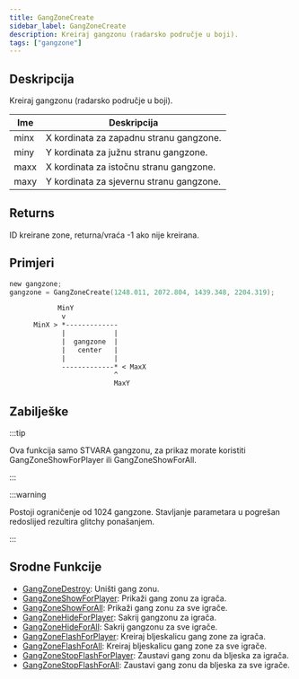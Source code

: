 ```yaml
---
title: GangZoneCreate
sidebar_label: GangZoneCreate
description: Kreiraj gangzonu (radarsko područje u boji).
tags: ["gangzone"]
---
```


## Deskripcija

Kreiraj gangzonu (radarsko područje u boji).

| Ime  | Deskripcija                              |
| ---- | ---------------------------------------- |
| minx | X kordinata za zapadnu stranu gangzone.  |
| miny | Y kordinata za južnu stranu gangzone.    |
| maxx | X kordinata za istočnu stranu gangzone.  |
| maxy | Y kordinata za sjevernu stranu gangzone. |

## Returns

ID kreirane zone, returna/vraća -1 ako nije kreirana.

## Primjeri

```c
new gangzone;
gangzone = GangZoneCreate(1248.011, 2072.804, 1439.348, 2204.319);
```

```p
            MinY
             v
      MinX > *-------------
             |            |
             |  gangzone  |
             |   center   |
             |            |
             -------------* < MaxX
                          ^
                          MaxY
```

## Zabilješke

:::tip

Ova funkcija samo STVARA gangzonu, za prikaz morate koristiti GangZoneShowForPlayer ili GangZoneShowForAll.

:::

:::warning

Postoji ograničenje od 1024 gangzone. Stavljanje parametara u pogrešan redoslijed rezultira glitchy ponašanjem.

:::

## Srodne Funkcije

- [GangZoneDestroy](GangZoneDestroy): Uništi gang zonu.
- [GangZoneShowForPlayer](GangZoneShowForPlayer): Prikaži gang zonu za igrača.
- [GangZoneShowForAll](GangZoneShowForAll): Prikaži gang zonu za sve igrače.
- [GangZoneHideForPlayer](GangZoneHideForPlayer): Sakrij gangzonu za igrača.
- [GangZoneHideForAll](GangZoneHideForAll): Sakrij gangzonu za sve igrače.
- [GangZoneFlashForPlayer](GangZoneFlashForPlayer): Kreiraj bljeskalicu gang zone za igrača.
- [GangZoneFlashForAll](GangZoneFlashForAll): Kreiraj bljeskalicu gang zone za sve igrače.
- [GangZoneStopFlashForPlayer](GangZoneStopFlashForPlayer): Zaustavi gang zonu da bljeska za igrača.
- [GangZoneStopFlashForAll](GangZoneStopFlashForAll): Zaustavi gang zonu da bljeska za sve igrače.
